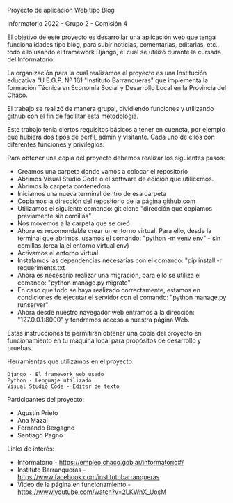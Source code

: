 Proyecto de aplicación Web tipo Blog

Informatorio 2022 - Grupo 2 - Comisión 4

El objetivo de este proyecto es desarrollar una aplicación web que tenga funcionalidades tipo blog, para subir noticias, comentarlas, editarlas, etc., todo ello usando el framework Django, el cual se utilizó durante la cursada del Informatorio.

La organización para la cual realizamos el proyecto es una Institución educativa "U.E.G.P. Nº 161 "Instituto Barranqueras" que implementa la formación Técnica en Economía Social y Desarrollo Local en la Provincia del Chaco.

El trabajo se realizó de manera grupal, dividiendo funciones y utilizando github con el fin de facilitar esta metodología.

Este trabajo tenía ciertos requisitos básicos a tener en cueneta, por ejemplo que hubiera dos tipos de perfil, admin y visitante. Cada uno de ellos con diferentes funciones y privilegios.


Para obtener una copia del proyecto debemos realizar los siguientes pasos:

* Creamos una carpeta donde vamos a colocar el repositorio
* Abrimos Visual Studio Code o el software de edición que utilicemos.
* Abrimos la carpeta contenedora
* Iniciamos una nueva terminal dentro de esa carpeta
* Copiamos la dirección del repositorio de la página github.com
* Utilizamos el siguiente comando: git clone "dirección que copiamos previamente sin comillas"
* Nos movemos a la carpeta que se creó
* Ahora es recomendable crear un entorno virtual. Para ello, desde la terminal que abrimos, usamos el comando: "python -m venv env" - sin comillas.(crea la el entorno virtual env)
* Activamos el entorno virtual
* Instalamos las dependencias necesarias con el comando: "pip install -r requeriments.txt
* Ahora es necesario realizar una migración, para ello se utiliza el comando: "python manage.py migrate"
* En caso que todo se haya realizado correctamente, estamos en condiciones de ejecutar el servidor con el comando: "python manage.py runserver"
* Ahora desde nuestro navegador web entramos a la dirección: "127.0.0.1:8000" y tendremos acceso a nuestra página Web.

Estas instrucciones te permitirán obtener una copia del proyecto en funcionamiento en tu máquina local para propósitos de desarrollo y pruebas.


Herramientas que utilizamos en el proyecto

    Django - El framework web usado
    Python - Lenguaje utilizado
    Visual Studio Code - Editor de texto


Participantes del proyecto:
* Agustín Prieto
* Ana Mazal
* Fernando Bergagno
* Santiago Pagno

Links de interés:
* Informatorio - https://empleo.chaco.gob.ar/informatorio#/
* Instituto Barranqueras - https://www.facebook.com/institutobarranqueras
* Video de la página en funcionamiento - https://www.youtube.com/watch?v=2LKWnX_UosM

